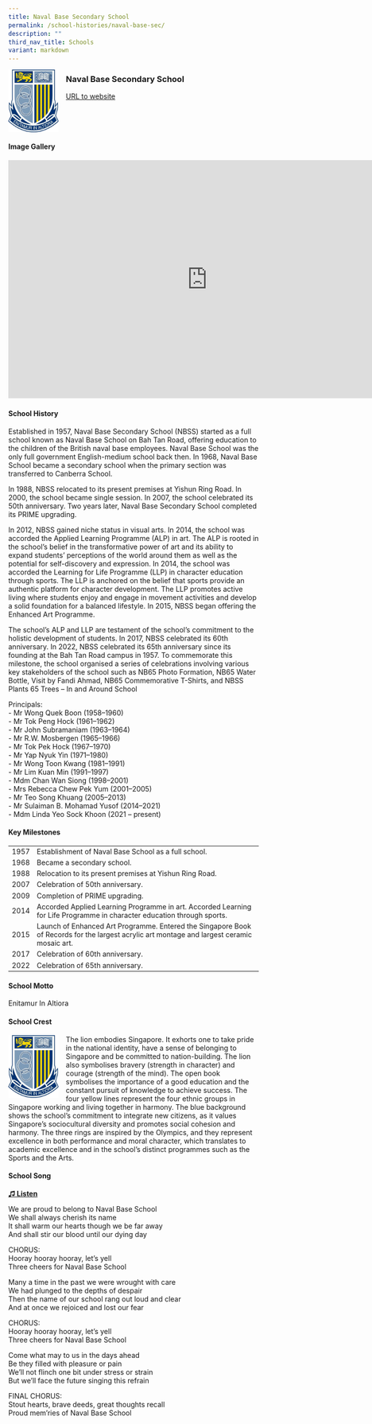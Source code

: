```yaml
---
title: Naval Base Secondary School
permalink: /school-histories/naval-base-sec/
description: ""
third_nav_title: Schools
variant: markdown
---
```

<img align="left" style="width:20%;margin-right:15px;" src="/images/navalbasesec1.png">

### **Naval Base Secondary School**
[URL to website](https://www.navalbasesec.moe.edu.sg/)

<br clear="left">

#### **Image Gallery**
<iframe src="https://docs.google.com/presentation/d/e/2PACX-1vRYU1f6gJ-Utr5QuD2cS0bpl5PldLbu1wPDpSHSe_8jQwSfjOYvuEkAlGjK0TMlwlrkJRk5imgTCtgp/embed?start=false&amp;loop=true&amp;delayms=5000" frameborder="0" width="800" height="479" allowfullscreen="true"></iframe>


<br clear="left">

#### **School History**

Established in 1957, Naval Base Secondary School (NBSS) started as a full school known as Naval Base School on Bah Tan Road, offering education to the children of the British naval base employees. Naval Base School was the only full government English-medium school back then. In 1968, Naval Base School became a secondary school when the primary section was transferred to Canberra School.

In 1988, NBSS relocated to its present premises at Yishun Ring Road. In 2000, the school became single session. In 2007, the school celebrated its 50th anniversary. Two years later, Naval Base Secondary School completed its PRIME upgrading.

In 2012, NBSS gained niche status in visual arts. In 2014, the school was accorded the Applied Learning Programme (ALP) in art. The ALP is rooted in the school’s belief in the transformative power of art and its ability to expand students’ perceptions of the world around them as well as the potential for self-discovery and expression. In 2014, the school was accorded the Learning for Life Programme (LLP) in character education through sports. The LLP is anchored on the belief that sports provide an authentic platform for character development. The LLP promotes active living where students enjoy and engage in movement activities and develop a solid foundation for a balanced lifestyle. In 2015, NBSS began offering the Enhanced Art Programme.

The school’s ALP and LLP are testament of the school’s commitment to the holistic development of students. In 2017, NBSS celebrated its 60th anniversary. In 2022, NBSS celebrated its 65th anniversary since its founding at the Bah Tan Road campus in 1957. To commemorate this milestone, the school organised a series of celebrations involving various key stakeholders of the school such as NB65 Photo Formation, NB65 Water Bottle, Visit by Fandi Ahmad, NB65 Commemorative T-Shirts, and NBSS Plants 65 Trees – In and Around School

Principals:<br>
\- Mr Wong Quek Boon (1958–1960)<br>
\- Mr Tok Peng Hock (1961–1962)<br>
\- Mr John Subramaniam (1963–1964)<br>
\- Mr R.W. Mosbergen (1965–1966)<br>
\- Mr Tok Pek Hock (1967–1970)<br>
\- Mr Yap Nyuk Yin (1971–1980)<br>
\- Mr Wong Toon Kwang (1981–1991)<br>
\- Mr Lim Kuan Min (1991–1997)<br>
\- Mdm Chan Wan Siong (1998–2001)<br>
\- Mrs Rebecca Chew Pek Yum (2001–2005)<br>
\- Mr Teo Song Khuang (2005–2013)<br>
\- Mr Sulaiman B. Mohamad Yusof (2014–2021)<br>
\- Mdm Linda Yeo Sock Khoon (2021 – present)

#### **Key Milestones**

|  |  |
|:---:|---|
| 1957 | Establishment of Naval Base School as a full school. |
| 1968 | Became a secondary school. |
| 1988 | Relocation to its present premises at Yishun Ring Road. |
| 2007 | Celebration of 50th anniversary. |
| 2009 | Completion of PRIME upgrading. |
| 2014 | Accorded Applied Learning Programme in art. Accorded Learning for Life Programme in character education through sports. |
| 2015 | Launch of Enhanced Art Programme. Entered the Singapore Book of Records for the largest acrylic art montage and largest ceramic mosaic art. |
| 2017 | Celebration of 60th anniversary. |
| 2022 |Celebration of 65th anniversary. |

#### **School Motto**
Enitamur In Altiora

#### **School Crest**
<img align="left" style="width:20%;margin-right:15px;" src="/images/navalbasesec1.png">

The lion embodies Singapore. It exhorts one to take pride in the national identity, have a sense of belonging to Singapore and be committed to nation-building. The lion also symbolises bravery (strength in character) and courage (strength of the mind). The open book symbolises the importance of a good education and the constant pursuit of knowledge to achieve success. The four yellow lines represent the four ethnic groups in Singapore working and living together in harmony. The blue background shows the school’s commitment to integrate new citizens, as it values Singapore’s sociocultural diversity and promotes social cohesion and harmony. The three rings are inspired by the Olympics, and they represent excellence in both performance and moral character, which translates to academic excellence and in the school’s distinct programmes such as the Sports and the Arts.

#### **School Song**
<a target="\_blank" href="https://drive.google.com/file/d/16m5BH-91vii8zZsnvZLRg3L6GAQwIiNQ/view?usp=share_link">**♫ Listen**</a>

We are proud to belong to Naval Base School<br>
We shall always cherish its name<br>
It shall warm our hearts though we be far away<br>
And shall stir our blood until our dying day

CHORUS:<br>
Hooray hooray hooray, let’s yell<br>
Three cheers for Naval Base School

Many a time in the past we were wrought with care<br>
We had plunged to the depths of despair<br>
Then the name of our school rang out loud and clear<br>
And at once we rejoiced and lost our fear

CHORUS:<br>
Hooray hooray hooray, let’s yell<br>
Three cheers for Naval Base School

Come what may to us in the days ahead<br>
Be they filled with pleasure or pain<br>
We’ll not flinch one bit under stress or strain<br>
But we’ll face the future singing this refrain

FINAL CHORUS:<br>
Stout hearts, brave deeds, great thoughts recall<br>
Proud mem’ries of Naval Base School